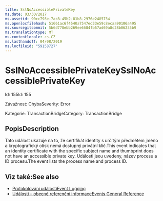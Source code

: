 ```yaml
---
title: SslNoAccessiblePrivateKey
ms.date: 03/30/2017
ms.assetid: 90cc793e-7ac8-45b2-81b8-2976e2485734
ms.openlocfilehash: 51661ac6f4540a7547ed33e59c8ecaa90106a495
ms.sourcegitcommit: 5b6d778ebb269ee6684fb57ad69a8c28b06235b9
ms.translationtype: MT
ms.contentlocale: cs-CZ
ms.lasthandoff: 04/08/2019
ms.locfileid: "59158727"
---
```

# <a name="sslnoaccessibleprivatekey"></a><span data-ttu-id="a9b38-102">SslNoAccessiblePrivateKey</span><span class="sxs-lookup"><span data-stu-id="a9b38-102">SslNoAccessiblePrivateKey</span></span>
<span data-ttu-id="a9b38-103">Id: 155</span><span class="sxs-lookup"><span data-stu-id="a9b38-103">Id: 155</span></span>  
  
 <span data-ttu-id="a9b38-104">Závažnost: Chyba</span><span class="sxs-lookup"><span data-stu-id="a9b38-104">Severity: Error</span></span>  
  
 <span data-ttu-id="a9b38-105">Kategorie: TransactionBridge</span><span class="sxs-lookup"><span data-stu-id="a9b38-105">Category: TransactionBridge</span></span>  
  
## <a name="description"></a><span data-ttu-id="a9b38-106">Popis</span><span class="sxs-lookup"><span data-stu-id="a9b38-106">Description</span></span>  
 <span data-ttu-id="a9b38-107">Tato událost ukazuje na to, že certifikát identity s určitým předmětem jméno a kryptografický otisk nemá dostupný privátní klíč.</span><span class="sxs-lookup"><span data-stu-id="a9b38-107">This event indicates that an identity certificate with the specific subject name and thumbprint does not have an accessible private key.</span></span> <span data-ttu-id="a9b38-108">Události jsou uvedeny, název procesu a ID procesu.</span><span class="sxs-lookup"><span data-stu-id="a9b38-108">The event lists the process name and process ID.</span></span>  
  
## <a name="see-also"></a><span data-ttu-id="a9b38-109">Viz také:</span><span class="sxs-lookup"><span data-stu-id="a9b38-109">See also</span></span>

- [<span data-ttu-id="a9b38-110">Protokolování událostí</span><span class="sxs-lookup"><span data-stu-id="a9b38-110">Event Logging</span></span>](../../../../../docs/framework/wcf/diagnostics/event-logging/index.md)
- [<span data-ttu-id="a9b38-111">Události – obecné referenční informace</span><span class="sxs-lookup"><span data-stu-id="a9b38-111">Events General Reference</span></span>](../../../../../docs/framework/wcf/diagnostics/event-logging/events-general-reference.md)
